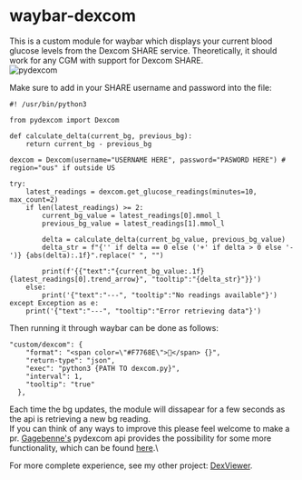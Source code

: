 # waybar-dexcom

This is a custom module for waybar which displays your current blood glucose levels from the Dexcom SHARE service. Theoretically, it should work for any CGM with support for Dexcom SHARE.\
![pydexcom](https://github.com/Narmis-E/waybar-dexcom/assets/109248529/b521c098-3da1-48c5-9be0-d585ca504374)

Make sure to add in your SHARE username and password into the file:

```
#! /usr/bin/python3

from pydexcom import Dexcom

def calculate_delta(current_bg, previous_bg):
    return current_bg - previous_bg

dexcom = Dexcom(username="USERNAME HERE", password="PASWORD HERE") # region="ous" if outside US

try:
    latest_readings = dexcom.get_glucose_readings(minutes=10, max_count=2)
    if len(latest_readings) >= 2:
        current_bg_value = latest_readings[0].mmol_l
        previous_bg_value = latest_readings[1].mmol_l

        delta = calculate_delta(current_bg_value, previous_bg_value)
        delta_str = f"{'' if delta == 0 else ('+' if delta > 0 else '-')} {abs(delta):.1f}".replace(" ", "")

        print(f'{{"text":"{current_bg_value:.1f} {latest_readings[0].trend_arrow}", "tooltip":"{delta_str}"}}')
    else:
        print('{"text":"---", "tooltip":"No readings available"}')
except Exception as e:
    print('{"text":"---", "tooltip":"Error retrieving data"}')

```

Then running it through waybar can be done as follows:

```
"custom/dexcom": {
    "format": "<span color=\"#F7768E\"></span> {}",
    "return-type": "json",
    "exec": "python3 {PATH TO dexcom.py}",
    "interval": 1,
    "tooltip": "true"
  },
```

Each time the bg updates, the module will dissapear for a few seconds as the api is retrieving a new bg reading.\
If you can think of any ways to improve this please feel welcome to make a pr. [Gagebenne's](https://github.com/gagebenne) pydexcom api provides the possibility for some more functionality, which can be found [here](https://gagebenne.github.io/pydexcom/pydexcom.html).\

For more complete experience, see my other project: [DexViewer](https://github.com/narmis-e/dexviewer).
 
